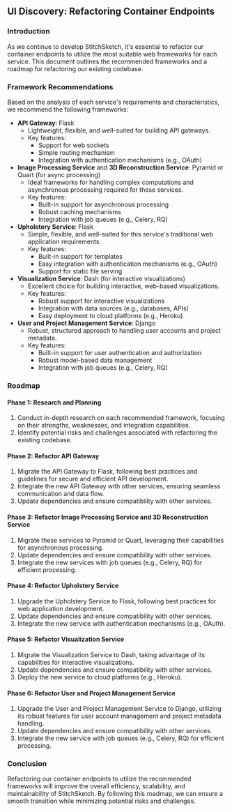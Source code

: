 ## UI Discovery: Refactoring Container Endpoints

### Introduction

As we continue to develop StitchSketch, it's essential to refactor our container endpoints to utilize the most suitable web frameworks for each service. This document outlines the recommended frameworks and a roadmap for refactoring our existing codebase.

### Framework Recommendations

Based on the analysis of each service's requirements and characteristics, we recommend the following frameworks:

* **API Gateway**: Flask
	+ Lightweight, flexible, and well-suited for building API gateways.
	+ Key features:
		- Support for web sockets
		- Simple routing mechanism
		- Integration with authentication mechanisms (e.g., OAuth)
* **Image Processing Service** and **3D Reconstruction Service**: Pyramid or Quart (for async processing)
	+ Ideal frameworks for handling complex computations and asynchronous processing required for these services.
	+ Key features:
		- Built-in support for asynchronous processing
		- Robust caching mechanisms
		- Integration with job queues (e.g., Celery, RQ)
* **Upholstery Service**: Flask
	+ Simple, flexible, and well-suited for this service's traditional web application requirements.
	+ Key features:
		- Built-in support for templates
		- Easy integration with authentication mechanisms (e.g., OAuth)
		- Support for static file serving
* **Visualization Service**: Dash (for interactive visualizations)
	+ Excellent choice for building interactive, web-based visualizations.
	+ Key features:
		- Robust support for interactive visualizations
		- Integration with data sources (e.g., databases, APIs)
		- Easy deployment to cloud platforms (e.g., Heroku)
* **User and Project Management Service**: Django
	+ Robust, structured approach to handling user accounts and project metadata.
	+ Key features:
		- Built-in support for user authentication and authorization
		- Robust model-based data management
		- Integration with job queues (e.g., Celery, RQ)

### Roadmap

#### Phase 1: Research and Planning

1. Conduct in-depth research on each recommended framework, focusing on their strengths, weaknesses, and integration capabilities.
2. Identify potential risks and challenges associated with refactoring the existing codebase.


#### Phase 2: Refactor API Gateway

1. Migrate the API Gateway to Flask, following best practices and guidelines for secure and efficient API development.
2. Integrate the new API Gateway with other services, ensuring seamless communication and data flow.
3. Update dependencies and ensure compatibility with other services.

#### Phase 3: Refactor Image Processing Service and 3D Reconstruction Service

1. Migrate these services to Pyramid or Quart, leveraging their capabilities for asynchronous processing.
2. Update dependencies and ensure compatibility with other services.
3. Integrate the new services with job queues (e.g., Celery, RQ) for efficient processing.

#### Phase 4: Refactor Upholstery Service

1. Upgrade the Upholstery Service to Flask, following best practices for web application development.
2. Update dependencies and ensure compatibility with other services.
3. Integrate the new service with authentication mechanisms (e.g., OAuth).

#### Phase 5: Refactor Visualization Service

1. Migrate the Visualization Service to Dash, taking advantage of its capabilities for interactive visualizations.
2. Update dependencies and ensure compatibility with other services.
3. Deploy the new service to cloud platforms (e.g., Heroku).

#### Phase 6: Refactor User and Project Management Service

1. Upgrade the User and Project Management Service to Django, utilizing its robust features for user account management and project metadata handling.
2. Update dependencies and ensure compatibility with other services.
3. Integrate the new service with job queues (e.g., Celery, RQ) for efficient processing.

### Conclusion

Refactoring our container endpoints to utilize the recommended frameworks will improve the overall efficiency, scalability, and maintainability of StitchSketch. By following this roadmap, we can ensure a smooth transition while minimizing potential risks and challenges.
